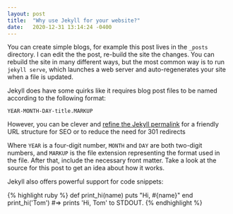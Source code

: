 ```yaml
---
layout: post
title:  "Why use Jekyll for your website?"
date:   2020-12-31 13:14:24 -0400
---
```


You can create simple blogs, for example this post lives in the `_posts` directory. I can edit the the post, re-build the site the changes. You can rebuild the site in many different ways, but the most common way is to run `jekyll serve`, which launches a web server and auto-regenerates your site when a file is updated.

Jekyll does have some quirks like it requires blog post files to be named according to the following format:

`YEAR-MONTH-DAY-title.MARKUP`

However, you can be clever and <a href="/using-permalinks-jekyll/">refine the Jekyll permalink</a> for a friendly URL structure for SEO or to reduce the need for 301 redirects


Where `YEAR` is a four-digit number, `MONTH` and `DAY` are both two-digit numbers, and `MARKUP` is the file extension representing the format used in the file. After that, include the necessary front matter. Take a look at the source for this post to get an idea about how it works.

Jekyll also offers powerful support for code snippets:

{% highlight ruby %}
def print_hi(name)
  puts "Hi, #{name}"
end
print_hi('Tom')
#=> prints 'Hi, Tom' to STDOUT.
{% endhighlight %}

